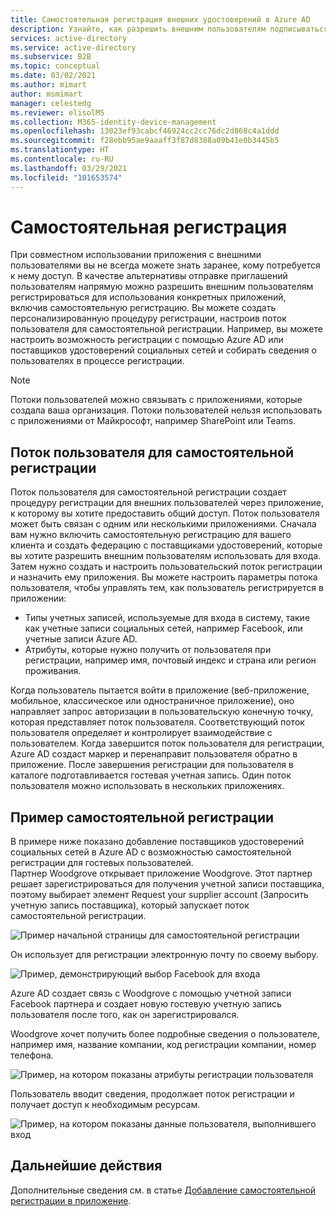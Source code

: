 ```yaml
---
title: Самостоятельная регистрация внешних удостоверений в Azure AD
description: Узнайте, как разрешить внешним пользователям подписываться на ваши приложения посредством самостоятельной регистрации. Создайте персонализированную процедуру регистрации, настроив поток пользователя для самостоятельной регистрации.
services: active-directory
ms.service: active-directory
ms.subservice: B2B
ms.topic: conceptual
ms.date: 03/02/2021
ms.author: mimart
author: msmimart
manager: celestedg
ms.reviewer: elisolMS
ms.collection: M365-identity-device-management
ms.openlocfilehash: 13023ef93cabcf46924cc2cc76dc2d868c4a1ddd
ms.sourcegitcommit: f28ebb95ae9aaaff3f87d8388a09b41e0b3445b5
ms.translationtype: HT
ms.contentlocale: ru-RU
ms.lasthandoff: 03/29/2021
ms.locfileid: "101653574"
---
```

# <a name="self-service-sign-up"></a>Самостоятельная регистрация

При совместном использовании приложения с внешними пользователями вы не всегда можете знать заранее, кому потребуется к нему доступ. В качестве альтернативы отправке приглашений пользователям напрямую можно разрешить внешним пользователям регистрироваться для использования конкретных приложений, включив самостоятельную регистрацию. Вы можете создать персонализированную процедуру регистрации, настроив поток пользователя для самостоятельной регистрации. Например, вы можете настроить возможность регистрации с помощью Azure AD или поставщиков удостоверений социальных сетей и собирать сведения о пользователях в процессе регистрации.

> [!NOTE]
> Потоки пользователей можно связывать с приложениями, которые создала ваша организация. Потоки пользователей нельзя использовать с приложениями от Майкрософт, например SharePoint или Teams.

## <a name="user-flow-for-self-service-sign-up"></a>Поток пользователя для самостоятельной регистрации

Поток пользователя для самостоятельной регистрации создает процедуру регистрации для внешних пользователей через приложение, к которому вы хотите предоставить общий доступ. Поток пользователя может быть связан с одним или несколькими приложениями. Сначала вам нужно включить самостоятельную регистрацию для вашего клиента и создать федерацию с поставщиками удостоверений, которые вы хотите разрешить внешним пользователям использовать для входа. Затем нужно создать и настроить пользовательский поток регистрации и назначить ему приложения.
Вы можете настроить параметры потока пользователя, чтобы управлять тем, как пользователь регистрируется в приложении:

- Типы учетных записей, используемые для входа в систему, такие как учетные записи социальных сетей, например Facebook, или учетные записи Azure AD.
- Атрибуты, которые нужно получить от пользователя при регистрации, например имя, почтовый индекс и страна или регион проживания.

Когда пользователь пытается войти в приложение (веб-приложение, мобильное, классическое или одностраничное приложение), оно направляет запрос авторизации в пользовательскую конечную точку, которая представляет поток пользователя. Соответствующий поток пользователя определяет и контролирует взаимодействие с пользователем. Когда завершится поток пользователя для регистрации, Azure AD создаст маркер и перенаправит пользователя обратно в приложение. После завершения регистрации для пользователя в каталоге подготавливается гостевая учетная запись. Один поток пользователя можно использовать в нескольких приложениях.

## <a name="example-of-self-service-sign-up"></a>Пример самостоятельной регистрации

В примере ниже показано добавление поставщиков удостоверений социальных сетей в Azure AD с возможностью самостоятельной регистрации для гостевых пользователей.  
Партнер Woodgrove открывает приложение Woodgrove. Этот партнер решает зарегистрироваться для получения учетной записи поставщика, поэтому выбирает элемент Request your supplier account (Запросить учетную запись поставщика), который запускает поток самостоятельной регистрации.

![Пример начальной страницы для самостоятельной регистрации](media/self-service-sign-up-overview/example-start-sign-up-flow.png)

Он использует для регистрации электронную почту по своему выбору.

![Пример, демонстрирующий выбор Facebook для входа](media/self-service-sign-up-overview/example-sign-in-with-facebook.png)

Azure AD создает связь с Woodgrove с помощью учетной записи Facebook партнера и создает новую гостевую учетную запись пользователя после того, как он зарегистрировался.

Woodgrove хочет получить более подробные сведения о пользователе, например имя, название компании, код регистрации компании, номер телефона.

![Пример, на котором показаны атрибуты регистрации пользователя](media/self-service-sign-up-overview/example-enter-user-attributes.png)

Пользователь вводит сведения, продолжает поток регистрации и получает доступ к необходимым ресурсам.

![Пример, на котором показаны данные пользователя, выполнившего вход](media/self-service-sign-up-overview/example-signed-in.png)

## <a name="next-steps"></a>Дальнейшие действия

 Дополнительные сведения см. в статье [Добавление самостоятельной регистрации в приложение](self-service-sign-up-user-flow.md).